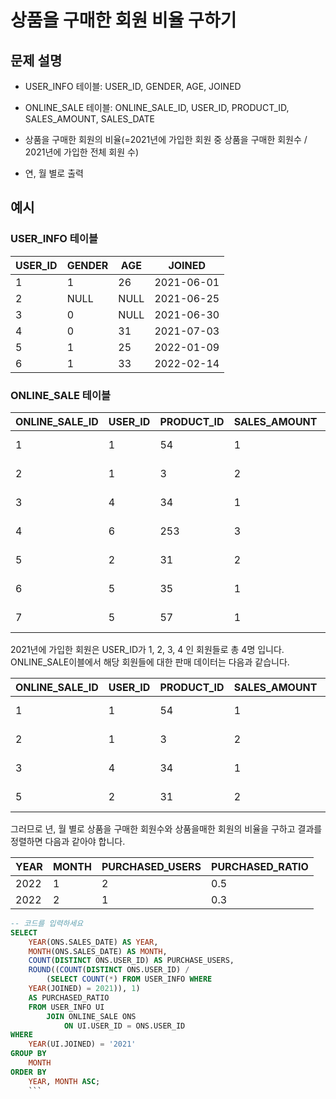 # 상품을 구매한 회원 비율 구하기

## 문제 설명

- USER_INFO 테이블: USER_ID, GENDER, AGE, JOINED
- ONLINE_SALE 테이블: ONLINE_SALE_ID, USER_ID, PRODUCT_ID, SALES_AMOUNT, SALES_DATE

- 상품을 구매한 회원의 비율(=2021년에 가입한 회원 중 상품을 구매한 회원수 / 2021년에 가입한 전체 회원 수)
- 연, 월 별로 출력

## 예시

### USER_INFO 테이블

USER_ID | GENDER | AGE | JOINED
-------|--------|---- |--------
1      | 1      | 26  | 2021-06-01
2      | NULL   | NULL| 2021-06-25
3      | 0      | NULL| 2021-06-30
4      | 0      | 31  | 2021-07-03
5      | 1      | 25  | 2022-01-09
6      | 1      | 33  | 2022-02-14

### ONLINE_SALE 테이블

ONLINE_SALE_ID | USER_ID | PRODUCT_ID | SALES_AMOUNT | SALES_DATE
--------------|---------|-----------|-------------|------------
1             | 1       | 54        | 1           | 2022-01-01
2             | 1       | 3         | 2           | 2022-01-25
3             | 4       | 34        | 1           | 2022-01-30
4             | 6       | 253       | 3           | 2022-02-03
5             | 2       | 31        | 2           | 2022-02-09
6             | 5       | 35        | 1           | 2022-02-14
7             | 5       | 57        | 1           | 2022-02-18

2021년에 가입한 회원은 USER_ID가 1, 2, 3, 4 인 회원들로 총 4명 입니다. ONLINE_SALE이블에서 해당 회원들에 대한 판매 데이터는 다음과 같습니다.

ONLINE_SALE_ID | USER_ID | PRODUCT_ID | SALES_AMOUNT | SALES_DATE
--------------|---------|-----------|-------------|------------
1             | 1       | 54        | 1           | 2022-01-01
2             | 1       | 3         | 2           | 2022-01-25
3             | 4       | 34        | 1           | 2022-01-30
5             | 2       | 31        | 2           | 2022-02-09

그러므로 년, 월 별로 상품을 구매한 회원수와 상품을매한 회원의 비율을 구하고 결과를 정렬하면 다음과 같아야 합니다.

YEAR | MONTH | PURCHASED_USERS | PURCHASED_RATIO
---- | ----- | -------------- | ----------------
2022 | 1     | 2              | 0.5
2022 | 2     | 1              | 0.3

```SQL
-- 코드를 입력하세요
SELECT
    YEAR(ONS.SALES_DATE) AS YEAR,
    MONTH(ONS.SALES_DATE) AS MONTH,
    COUNT(DISTINCT ONS.USER_ID) AS PURCHASE_USERS,
    ROUND((COUNT(DISTINCT ONS.USER_ID) /
        (SELECT COUNT(*) FROM USER_INFO WHERE 
    YEAR(JOINED) = 2021)), 1)
    AS PURCHASED_RATIO
    FROM USER_INFO UI
        JOIN ONLINE_SALE ONS
            ON UI.USER_ID = ONS.USER_ID
WHERE
    YEAR(UI.JOINED) = '2021' 
GROUP BY
    MONTH
ORDER BY
    YEAR, MONTH ASC;
    ```